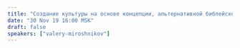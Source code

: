 ```yaml
---
title: "Создание культуры на основе концепции, альтернативной библейской (Часть 1. Документалистика)"
date: "30 Nov 19 16:00 MSK"
draft: false
speakers: ["valery-miroshnikov"]
---
```

